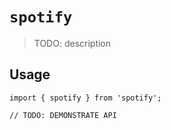 # `spotify`

> TODO: description

## Usage

```
import { spotify } from 'spotify';

// TODO: DEMONSTRATE API
```
